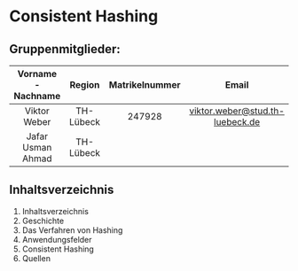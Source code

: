 # Consistent Hashing

## Gruppenmitglieder:  
| Vorname - Nachname |  Region   | Matrikelnummer |              Email              |
| :----------------: | :-------: | :------------: | :-----------------------------: |
|    Viktor Weber    | TH-Lübeck |     247928     | viktor.weber@stud.th-luebeck.de |
| Jafar Usman Ahmad  | TH-Lübeck |                |                                 |

## Inhaltsverzeichnis  

1. Inhaltsverzeichnis  
2. Geschichte
3. Das Verfahren von Hashing
4. Anwendungsfelder
5. Consistent Hashing
6. Quellen